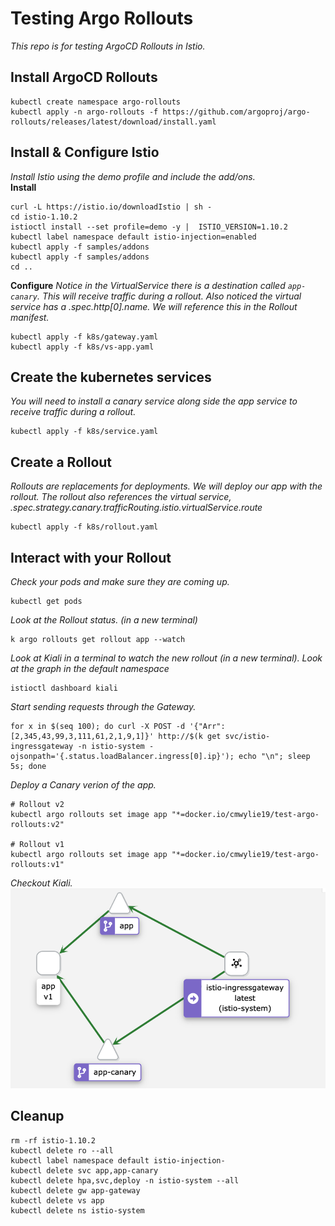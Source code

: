 # Testing Argo Rollouts
_This repo is for testing ArgoCD Rollouts in Istio._

## Install ArgoCD Rollouts
```
kubectl create namespace argo-rollouts
kubectl apply -n argo-rollouts -f https://github.com/argoproj/argo-rollouts/releases/latest/download/install.yaml
```

## Install & Configure Istio
_Install Istio using the demo profile and include the add/ons._   
**Install**
```
curl -L https://istio.io/downloadIstio | sh -
cd istio-1.10.2
istioctl install --set profile=demo -y |  ISTIO_VERSION=1.10.2
kubectl label namespace default istio-injection=enabled
kubectl apply -f samples/addons
kubectl apply -f samples/addons
cd ..
```   
**Configure**
_Notice in the VirtualService there is a destination called `app-canary`. This will receive traffic during a rollout. Also noticed the virtual service has a .spec.http[0].name. We will reference this in the Rollout manifest._
```
kubectl apply -f k8s/gateway.yaml
kubectl apply -f k8s/vs-app.yaml
```   

## Create the kubernetes services
_You will need to install a canary service along side the app service to receive traffic during a rollout._
```
kubectl apply -f k8s/service.yaml
```

## Create a Rollout
_Rollouts are replacements for deployments. We will deploy our app with the rollout. The rollout also references the virtual service, .spec.strategy.canary.trafficRouting.istio.virtualService.route_
```
kubectl apply -f k8s/rollout.yaml
```   

## Interact with your Rollout
_Check your pods and make sure they are coming up._
```
kubectl get pods
```

_Look at the Rollout status. (in a new terminal)_
```
k argo rollouts get rollout app --watch
```

_Look at Kiali in a terminal to watch the new rollout (in a new terminal). Look at the graph in the default namespace_
```
istioctl dashboard kiali
```

_Start sending requests through the Gateway._
```
for x in $(seq 100); do curl -X POST -d '{"Arr":[2,345,43,99,3,111,61,2,1,9,1]}' http://$(k get svc/istio-ingressgateway -n istio-system -ojsonpath='{.status.loadBalancer.ingress[0].ip}'); echo "\n"; sleep 5s; done
```

_Deploy a Canary verion of the app._
```
# Rollout v2
kubectl argo rollouts set image app "*=docker.io/cmwylie19/test-argo-rollouts:v2"

# Rollout v1
kubectl argo rollouts set image app "*=docker.io/cmwylie19/test-argo-rollouts:v1"
```

_Checkout Kiali._
![](kiali.png)

## Cleanup
```
rm -rf istio-1.10.2
kubectl delete ro --all
kubectl label namespace default istio-injection-
kubectl delete svc app,app-canary
kubectl delete hpa,svc,deploy -n istio-system --all
kubectl delete gw app-gateway
kubectl delete vs app
kubectl delete ns istio-system
```
